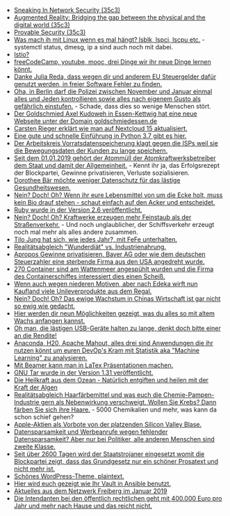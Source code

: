 * [Sneaking In Network Security (35c3)](https://cdn.media.ccc.de/congress/2018/h264-hd/35c3-9603-eng-Sneaking_In_Network_Security.mp4)
* [Augmented Reality: Bridging the gap between the physical and the digital world (35c3)](https://cdn.media.ccc.de/congress/2018/h264-hd/35c3-9623-eng-Augmented_Reality_Bridging_the_gap_between_the_physical_and_the_digital_world.mp4)
* [Provable Security (35c3)](https://cdn.media.ccc.de/congress/2018/h264-hd/35c3-9517-eng-Provable_Security.mp4)
* [Was mach ih mit Linux wenn es mal hängt? lsblk, lspci, lscpu etc.](https://opensource.com/article/18/12/troubleshooting-hardware-problems-linux) - systemctl status, dmesg, ip a sind auch noch mit dabei.
* [Istio?](https://opensource.com/article/18/12/you-didnt-know-about-istio)
* [freeCodeCamp, youtube, mooc, drei Dinge wir ihr neue Dinge lernen könnt.](https://opensource.com/article/18/12/tech-skills-online-learning)
* [Danke Julia Reda, dass wegen dir und anderem EU Steuergelder dafür genutzt werden, in freier Software Fehler zu finden.](https://blog.fefe.de/?ts=a2d79d34)
* [Oha, in Berlin darf die Polizei zwischen November und Januar einmal alles und Jeden kontrollieren sowie alles nach eigenem Gusto als gefährlich einstufen.](https://blog.fefe.de/?ts=a2d7fdfb) - Schade, dass dies so wenige Menschen stört.
* [Der Goldschmied Axel Kudoweh in Essen-Kettwig hat eine neue Webseite unter der Domain goldschmiedessen.de](https://www.goldschmiedessen.de/)
* [Carsten Rieger erklärt wie man auf Nextcloud 15 aktualisiert.](https://www.c-rieger.de/upgrade-to-nextcloud-15/)
* [Eine gute und schnelle Einführung in Python 3.7 gibt es hier.](https://opensource.com/article/19/1/best-of-python)
* [Der Arbeitskreis Vorratsdatenspeicherung klagt gegen die ISPs weil sie die Bewegungsdaten der Kunden zu lange speichern.](https://blog.fefe.de/?ts=a2d235b6)
* [Seit dem 01.01.2019 gehört der Atommüll der Atomkraftwerksbetreiber dem Staat und damit der Allgemeinheit.](http://www.sonnenseite.com/de/politik/seit-dem-jahreswechsel-gehoert-der-atommuell-dem-staat.html) - Kennt ihr ja, das Erfolgsrezept der Blockpartei, Gewinne privatisieren, Verluste sozialisieren.
* [Dorothee Bär möchte weniger Datenschutz für das lästige Gesundheitswesen.](https://www.neopresse.com/politik/datenschutz-ade-was-die-politik-2019-plant/)
* [Nein? Doch! Oh? Wenn ihr eure Lebensmittel von um die Ecke holt, muss kein Bio drauf stehen - schaut einfach auf den Acker und entscheidet.](https://www.smarticular.net/bio-oder-regional-unterschied-nachhaltiger-konsum/)
* [Ruby wurde in der Version 2.6 veröffentlicht.](https://www.pro-linux.de/news/1/26634/ruby-in-version-26-erschienen.html)
* [Nein? Doch! Oh? Kraftwerke erzeugen mehr Feinstaub als der Straßenverkehr.](http://www.sonnenseite.com/de/wissenschaft/kraftwerke-erzeugen-mehr-ultrafeinstaub-als-verkehr.html) - Und noch unglaublicher, der Schiffsverkehr erzeugt noch mal mehr als alles andere zusammen.
* [Tilo Jung hat sich, wie jedes Jahr?, mit FeFe unterhalten.](https://blog.fefe.de/?ts=a2d50869)
* [Realitätsabgleich "Wunderdiät" vs. Industrienahrung.](https://netzfrauen.org/2019/01/01/traumfigur-3/)
* [Apropos Gewinne privatisieren, Bayer AG oder wie dem deutschen Steuerzahler eine sterbende Firma aus den USA angedreht wurde.](https://weltnetz.tv/video/1705-allgemeinheit-zahlt-fuer-uebernahme-von-monsanto-durch-bayer-ag)
* [270 Container sind am Wattenmeer angespühlt wurden und die Firma des Containerschiffes interessiert dies einen Scheiß.](https://netzfrauen.org/2019/01/03/wattenmeer/)
* [Wenn auch wegen niederen Motiven, aber nach Edeka wirft nun Kaufland viele Unileverprodukte aus dem Regal.](https://netzfrauen.org/2019/01/03/unilever/)
* [Nein? Doch! Oh? Das ewige Wachstum in Chinas Wirtschaft ist gar nicht so ewig wie gedacht.](https://blog.fefe.de/?ts=a2d32ac3)
* [Hier werden dir neun Möglichkeiten gezeigt, was du alles so mit altem Wachs anfangen kannst.](https://www.smarticular.net/wachsreste-kerzenreste-verwerten-schmelzfeuer/)
* [Oh man, die lästigen USB-Geräte halten zu lange, denkt doch bitte einer an die Rendite!](https://blog.fefe.de/?ts=a2d3ea5b)
* [Anaconda, H20, Apache Mahout, alles drei sind Anwendungen die ihr nutzen könnt um euren DevOp's Kram mit Statistik aka "Machine Learning" zu analysieren.](https://opensource.com/article/19/1/getting-started-predictive-analytics-devops)
* [Mit Beamer kann man in LaTex Präsentationen machen.](https://opensource.com/article/19/1/create-presentations-beamer)
* [GNU Tar wurde in der Version 1.31 veröffentlicht.](https://www.phoronix.com/scan.php?page=news_item&px=GNU-Tar-1.31-Released)
* [Die Heilkraft aus dem Ozean - Natürlich entgiften und heilen mit der Kraft der Algen](https://www.welt-im-wandel.tv/video/die-heilkraft-aus-dem-ozean-natuerlich-entgiften-und-heilen-mit-der-kraft-der-algen/)
* [Realitätsabgleich Haarfärbemittel und was euch die Chemie-Pampen-Industrie gern als Nebenwirkung verschweigt. Wollen Sie Krebs? Dann färben Sie sich ihre Haare.](https://netzfrauen.org/2019/01/04/hair/) - 5000 Chemikalien und mehr, was kann da schon schief gehen?
* [Apple-Aktien als Vorbote von der platzenden Silicon Valley Blase.](https://blog.fefe.de/?ts=a2d1f13a)
* [Datensparsamkeit und Werbeanrufe wegen fehlender Datensparsamkeit? Aber nur bei Politiker, alle anderen Menschen sind zweite Klasse.](https://blog.fefe.de/?ts=a2d17219)
* [Seit über 2600 Tagen wird der Staatstrojaner eingesetzt womit die Blockpartei zeigt, dass das Grundgesetz nur ein schöner Prosatext und nicht mehr ist.](http://0zapftis.tamagothi.de/)
* [Schönes WordPress-Theme, plaintext.](http://www.plaintxt.org/#blogtxt)
* [Hier wird euch gezeigt wie Ihr Vault in Ansible benutzt.](https://beberlei.de/2019/01/05/integrate_ansible_vault_with_1password_commandline.html)
* [Aktuelles aus dem Netzwerk Freiberg im Januar 2019](https://bio-erzgebirge.de/wp/?p=17283)
* [Die Intendanten bei den öffentlich rechtlichen geht mit 400.000 Euro pro Jahr und mehr nach Hause und das reicht nicht.](https://netzfrauen.org/2019/01/06/ard-zdf/)
